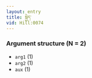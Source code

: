 ```yaml
---
layout: entry
title: སྐྱེད་
vid: Hill:0074
---
```

### Argument structure (N = 2)
* `arg1` (1)
* `arg2` (1)
* `aux` (1)
